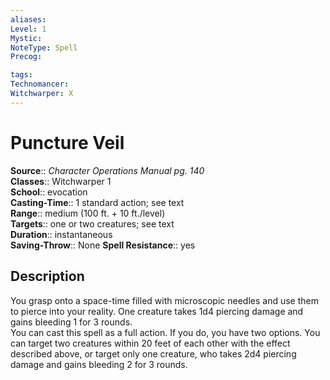 ```yaml
---
aliases: 
Level: 1
Mystic: 
NoteType: Spell
Precog: 

tags: 
Technomancer: 
Witchwarper: X
---
```


# Puncture Veil

**Source**:: _Character Operations Manual pg. 140_  
**Classes**:: Witchwarper 1  
**School**:: evocation  
**Casting-Time**:: 1 standard action; see text  
**Range**:: medium (100 ft. + 10 ft./level)  
**Targets**:: one or two creatures; see text  
**Duration**:: instantaneous  
**Saving-Throw**:: None
**Spell Resistance**:: yes

## Description

You grasp onto a space-time filled with microscopic needles and use them to pierce into your reality. One creature takes 1d4 piercing damage and gains bleeding 1 for 3 rounds.  
You can cast this spell as a full action. If you do, you have two options. You can target two creatures within 20 feet of each other with the effect described above, or target only one creature, who takes 2d4 piercing damage and gains bleeding 2 for 3 rounds.
